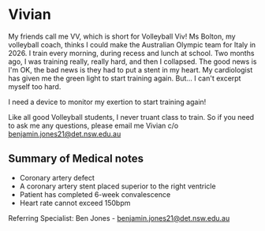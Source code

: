 # Vivian
My friends call me VV, which is short for Volleyball Viv! Ms Bolton, my volleyball coach, thinks I could make the Australian Olympic team for Italy in 2026. I train every morning, during recess and lunch at school. Two months ago, I was training really, really hard, and then I collapsed. The good news is I'm OK, the bad news is they had to put a stent in my heart. My cardiologist has given me the green light to start training again. But... I can't excerpt myself too hard. 

I need a device to monitor my exertion to start training again!

Like all good Volleyball students, I never truant class to train. So if you need to ask me any questions, please email me Vivian c/o benjamin.jones21@det.nsw.edu.au

## Summary of Medical notes
- Coronary artery defect
- A coronary artery stent placed superior to the right ventricle
- Patient has completed 6-week convalescence
- Heart rate cannot exceed 150bpm

Referring Specialist: Ben Jones - benjamin.jones21@det.nsw.edu.au
